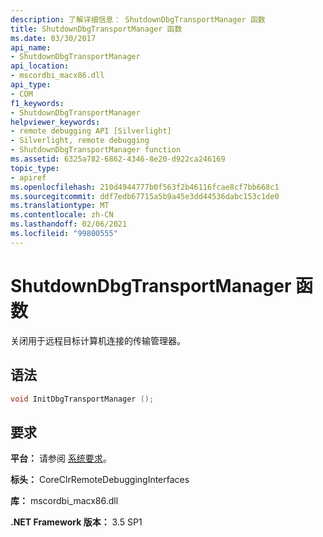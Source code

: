 ```yaml
---
description: 了解详细信息： ShutdownDbgTransportManager 函数
title: ShutdownDbgTransportManager 函数
ms.date: 03/30/2017
api_name:
- ShutdownDbgTransportManager
api_location:
- mscordbi_macx86.dll
api_type:
- COM
f1_keywords:
- ShutdownDbgTransportManager
helpviewer_keywords:
- remote debugging API [Silverlight]
- Silverlight, remote debugging
- ShutdownDbgTransportManager function
ms.assetid: 6325a782-6862-4346-8e20-d922ca246169
topic_type:
- apiref
ms.openlocfilehash: 210d4944777b0f563f2b46116fcae8cf7bb668c1
ms.sourcegitcommit: ddf7edb67715a5b9a45e3dd44536dabc153c1de0
ms.translationtype: MT
ms.contentlocale: zh-CN
ms.lasthandoff: 02/06/2021
ms.locfileid: "99800555"
---
```

# <a name="shutdowndbgtransportmanager-function"></a>ShutdownDbgTransportManager 函数

关闭用于远程目标计算机连接的传输管理器。  
  
## <a name="syntax"></a>语法  
  
```cpp  
void InitDbgTransportManager ();  
```  
  
## <a name="requirements"></a>要求  

 **平台：** 请参阅 [系统要求](../../get-started/system-requirements.md)。  
  
 **标头：** CoreClrRemoteDebuggingInterfaces  
  
 **库：** mscordbi_macx86.dll  
  
 **.NET Framework 版本：** 3.5 SP1

